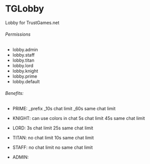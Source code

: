 # TGLobby
Lobby for TrustGames.net

###### Permissions
- lobby.admin
- lobby.staff
- lobby.titan
- lobby.lord
- lobby.knight
- lobby.prime
- lobby.default

###### Benefits:
- PRIME:
_prefix
_10s chat limit
_60s same chat limit

- KNIGHT:
can use colors in chat
5s chat limit
45s same chat limit

- LORD:
3s chat limit
25s same chat limit

- TITAN:
no chat limit
10s same chat limit

- STAFF:
no chat limit
no same chat limit

- ADMIN:

